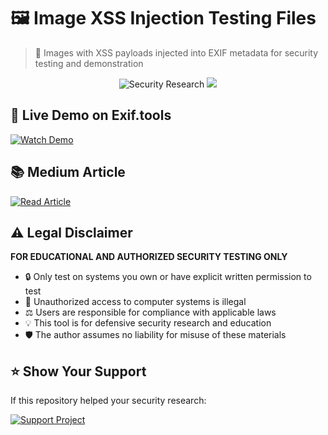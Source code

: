 
# 🖼️ Image XSS Injection Testing Files


> 🔐 Images with XSS payloads injected into EXIF metadata for security testing and demonstration
</div>

<div align="center">
  <img src="https://img.shields.io/badge/Security-Research-red?style=for-the-badge&logo=hackaday&logoColor=white" alt="Security Research"/>
  <img src="https://img.shields.io/badge/Pentesting-Tools-black?style=for-the-badge&logo=kalilinux&logoColor=white"/>
</div>


## 🎥 Live Demo on Exif.tools

[![Watch Demo](https://img.shields.io/badge/Watch_Demo-YouTube-red?style=for-the-badge&logo=youtube&logoColor=white)](https://youtube.com/shorts/5oUKJW56_A4?si=9ujJLBsBDQmBw30c)



## 📚 Medium Article

[![Read Article](https://img.shields.io/badge/Read_Article-Medium-black?style=for-the-badge&logo=medium)](https://medium.com/@krivadna/image-xss-on-exif-tools-hacking-exif-tools-by-image-injection-by-cyber-kalki-63b7d1261a19)


## ⚠️ Legal Disclaimer

**FOR EDUCATIONAL AND AUTHORIZED SECURITY TESTING ONLY**

- 🔒 Only test on systems you own or have explicit written permission to test
- 🚫 Unauthorized access to computer systems is illegal
- ⚖️ Users are responsible for compliance with applicable laws
- 💡 This tool is for defensive security research and education
- 🛡️ The author assumes no liability for misuse of these materials

## ⭐ Show Your Support

If this repository helped your security research:

[![Support Project](https://img.shields.io/badge/Support_This_Project-Buy_Me_A_Coffee-yellow?style=for-the-badge&logo=buy-me-a-coffee&logoColor=black)](https://ko-fi.com/kalkikrivadna)


